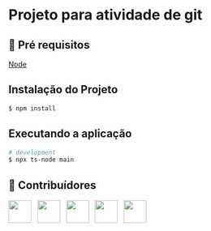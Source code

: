 # Projeto para atividade de git
 
## 🔐 Pré requisitos

<a href="https://nodejs.dev/">Node</a> &nbsp;

## Instalação do Projeto

```bash
$ npm install
```

## Executando a aplicação

```bash
# development
$ npx ts-node main
```

## 🤝 Contribuídores

<a href="https://github.com/angelogluz"><img src="https://github.com/angelogluz.png" width="45" height="45"></a> &nbsp;
<a href="https://github.com/felipesm27"><img src="https://github.com/felipesm27.png" width="45" height="45"></a> &nbsp;
<a href="https://github.com/angelogluz"><img src="https://github.com/wagnersouzadepaula.png" width="45" height="45"></a> &nbsp;
<a href="https://github.com/wentzpatricia"><img src="https://github.com/wentzpatricia.png" width="45" height="45"></a> &nbsp;
<a href="https://github.com/lais-correa"><img src="https://github.com/lais-correa.png" width="45" height="45"></a> &nbsp;

